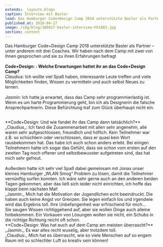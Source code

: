 ```yaml
---
extends: _layouts.blogs
caption: Interview mit Basler
lead: Das Hamburger Code+Design Camp 2018 unterstützte Basler als Partner – unter anderem mit drei Coaches. Wir haben nach dem Camp mit zwei von ihnen gesprochen und sie zu ihren Erfahrungen befragt
published_at: 2018-04-17
image: /img/blog/180417-basler-interview-hh1803.jpg
section: content
---
```


Das Hamburger Code+Design Camp 2018 unterstützte Basler als Partner – unter anderem mit drei Coaches. Wir haben nach dem Camp mit zwei von ihnen gesprochen und sie zu ihren Erfahrungen befragt  
<br>
**Code+Design: : Welche Erwartungen hattet ihr an das Code+Design Camp?**  
_Claudius:_ Ich wollte viel Spaß haben, interessante Leute treffen und viele Möglichkeiten finden, Wissen zu vermitteln und auch selbst Neues zu lernen.  
<br>
_Jasmin:_ Ich hatte ja erwartet, dass das Camp sehr programmierlastig ist. Wenn es um harte Programmierung geht, bin ich als Designerin die falsche Ansprechpartnerin. Diese Befürchtung traf zum Glück überhaupt nicht ein.  

<br>
**Code+Design: Und wie fandet ihr das Camp dann tatsächlich?**      
_Claudius_: Ich fand die Zusammenarbeit mit allen sehr angenehm, alle waren sehr aufgeschlossen, freundlich und höflich. Kein Teilnehmer war z.B. so schüchtern oder verschlossen, dass er quasi kein Wort rausbekommen hat. Das habe ich auch schon anders erlebt. Bei einigen Teilnehmern hatte ich sogar das Gefühl, dass sie schon vom ersten auf den zweiten Tag noch offener und selbstbewusster aufgetreten sind, das hat mich sehr gefreut. 
<br><br>
Außerdem hatte ich sehr viel Spaß dabei gemeinsam mit Jonas unser kleines Hamburger „WLAN Smog“ Problem zu lösen, damit die Teilnehmer vernünftig surfen konnten.
Ich wäre sehr gerne auch an den anderen beiden Tagen gekommen, aber das ließ sich leider nicht einrichten, ich hoffe das klappt beim nächsten Mal!  
<br>
_Jasmin:_ Mich hat die Motivation der Jugendlichen echt beeindruckt. Die haben auch keine Angst vor Grenzen. Sie legen einfach los und irgendwie wird das Ergebnis toll. Ihre Unbefangenheit war erfrischend für mich…  
<br>
Sie saugen Wissen richtiggehend auf, aber sie wollen Dinge auch alleine hinbekommen. Ein Vorkauen von Lösungen wollen sie nicht, ein Schubs in die richtige Richtung reicht oft schon.  
<br>
**Code+Design: Was hat euch auf dem Camp am meisten überrascht?**     
_Jasmin:_ Es war alles recht wuselig, aber trotzdem toll.  
<br>
_Claudius:_ Mich hat es überrascht, wie so viele Menschen auf so engem Raum mit so schlechter Luft so kreativ sein können!  

